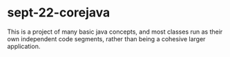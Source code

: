 # sept-22-corejava

This is a project of many basic java concepts, and most classes run as their own independent code segments, rather than being a cohesive larger application.
